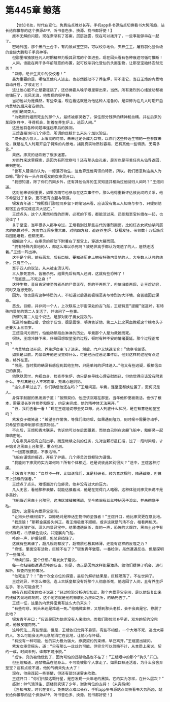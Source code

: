 # 第445章 鲸落
        【告知书友，时代在变化，免费站点难以长存，手机app多书源站点切换看书大势所趋，站长给你推荐的这个换源APP，听书音色多、换源、找书都好使！】
       原本无解的问题，现在渐渐有了答案，层层迷雾，现在可以拨开了，一些事能够串在一起了。
       密地外围，那个黑白土台中，有内景异宝空间，可以绞杀地仙，灭养生主，屠戮羽化登仙级的金翅大鹏和千手真神等。
       但那里唯独放任凡人时期精神力极其异常的个体进去，现在回头看有各种痕迹可循可推断！
       人间，谁能在两千多年前随意的布置，就可绞杀羽化登仙的头面生物，让那至宝始终安然无恙？
       “巨鲸，绝世生灵中的佼佼者！”
       最为重要的是，哪怕其他凡人进去，也必然撼动不了养生炉，带不走它，当日王煊的内景地自动开启，才收走它！
       这让他心脏不止是要狂跳了，还仿佛要从嗓子眼里窜出来，当然，所有激烈的心绪波动都被他镇压了，无风无浪，他表现的很平静。
       当初他以为是偶然，有些幸运，现在看这就是为他这种人准备的，是巨鲸为在凡人时期开启内景地的后来者安排的。
       他们是同类人。
       “为救雨竹姐而死去的那个人，最终被瘆灵救了，保住部分残碎的精神和血精，并在后来的某段岁月中，寻得机会，附着在养生炉上，逃回人间。”
       这是他将各种问题串连起来后的推测。
       王煊直接询问几个瘆灵，所谓的巨鲸什么来头？加以验证。
       “成长潜力惊人，上限高的可怕，未来注定会成为巨物，以你们这些神话生物的一些参数来论，就是在凡人时期开启了特殊的内景地，捕捉真实物质较容易，还有其他一些特质，无需多言。”
       果然，瘆灵的话吹散了很多迷雾。
       方雨竹来这里探索，是因为有所觉察吗？还有那头白孔雀，是否也是带着任务从仙界返回，来到密地。
       “曾有人错误的认为，一鲸落万物生，这也算是他离谱的特质，所以，我们愿意称这类人为巨鲸。”那个有一头齐耳短发的女瘆灵开口。
       “我想知道，除了你们的同乡外，还有其他仙界的生灵知道并相助过他回归人间吗？”王煊问道。
       这对他来说很重要，如果方雨竹也参与在这次事件中，那么他得重新评估彼此间的关系，他不希望过于复杂，更不愿有血腥与阴谋。
       银发青年道：“按照我们那位同乡留下的笔记来看，应该没有第三人知晓与参与，只提到他和宿主合作完成这次大逃亡。”
       王煊点头，这个人果然相当的厉害，必死的下场，都能活过来，还能和至宝纠缠在一起，也没谁了！
       关于至宝，当年很多人都争夺过，王煊看到过那些古代的激烈画面，比如红衣女妖仙杀同层次的绝世对手，方雨竹连闯多重大幕，对抗四方敌，追逐养生炉，妖祖发狂，带领数十万妖族兵将围追堵截，但都无果。
       偏偏这个人，在瘆灵的帮助下附着在了至宝上，穿透大幕而回。
       “拥有特殊内景地的人，都这么难以杀死吗？被绝世高手都认为死透了的人，居然还活着。”王煊一阵出神。
       这不是个例，前有恶龙，后有巨鲸，要知道历史上拥有特殊内景地的人，大多数人认可的统计，只有三个。。
       至于四人的说法，从未被主流认可。
       三人惨死意外，皆被杀死，结果先后有两人还魂，这就有些恐怖了！
       “简直是……不死之身！”
       这种生物，昔日肯定被至强者杀的尸骨无存，死的不再死了，但依旧能再现，让王煊动容，同时又遐思无限。
       因为，他也是有这种特质的人，不知道以后遇到极端恶劣与惨烈的大环境，会否能因此保命。
       恶龙，巨鲸，并非同一个人，上次联系上宇宙深处的古飞船，王煊特意“提醒”张道岭，有特殊内景地的第二人复活了，并询问了一些事。
       所谓的第二人这个说法，是那对影子男女提及的。
       张道岭在数日后，曾给予反馈，很是震惊，明确告诉他，第二人比之冥血教祖这个糟老头子还要大上三百岁。
       王煊没问方雨竹，怕触动那段血淋淋的历史，毕竟那个人是为救她而死。
       很快，王煊冷静下来，仔细回想取至宝的过程，顿时有种不安的情绪蔓延，那个过程正常吗？
       “内景地自动开启，养生炉自主飞了进来，然后，门户又快速闭合！”他寒毛倒竖。
       如果是以前，内景自开他还没觉得什么，可是经历过恶龙事件后，他对这样的过程有点过敏，格外在意。
       “可是，当时我的确没有感应到其他生物，只是单纯的炉体进入。”他又有些迟疑，很相信自己的直觉。
       他默默思忖，内视自身，检查养生炉，也只是在寻找心理安慰而已，但他觉得应该没有附着什么，不然真是让人不寒而栗，充满心理阴影。
       “这么多年过去了，你们确信他还在吗？”王煊问道，毕竟，连至宝都换位置了，更何况是人。
       身穿宇航服的黑发男子道：“按照契约，他应该沉眠在那里，当年他即便被救活，也伤了根本，需要漫长岁月修养和恢复，约定未完成，他的精神体无法离开。”
       “行，我们去看一看！”现在王煊迫切想去见巨鲸，此人到底什么状况，是在有意送他至宝吗？
       紫发女子微笑道：“希望合作愉快，等我们续约后，如果遇到阻力，到时候不需要你动手，只希望你能牵制那件违禁物品。”
       不久后，王煊和青木联系，告诉他可以在后面跟着，而他自己则在这艘飞船中，和瘆灵一起降临密地。
       几名瘆灵并没有立刻出手，而是继续之前的任务，先对这颗行星扫描，过了一段时间后，才开始关注黑白土台那里，重点检测。
       “一团雾很朦胧，不像活物。”
       飞船在谨慎的接近，开启了护盾，几个瘆灵对巨鲸较为谨慎。
       “我能问下瘆灵的实力如何吗？所有个体相近，还是说彼此区别很大？”途中，王煊各种打探。
       引发青年告知：“自然不一样，比如说我们，真是科研者，较为喜欢探险，精通战技，但算不上顶级的强者。”
       王煊点了点头，难怪面对几位瘆灵，他并没有过大的压力。
       几人无言，看他那种表情，就能估摸着出，他是在觉得几人略弱，这种体验对瘆灵来说不是多美妙。
       飞船临近黑白土台那里，这块区域植被稀疏，至今依旧有丝丝神秘因子溢出，并未彻底干枯。
       因为，这里有内景异宝空间。
       “让狗头仔细扫描下，巨鲸绝对是神话生物中的至强者！”王煊开口，他比瘆灵更在意此地。
       “我是狼！”那颗金属兽头纠正，看王煊极度不顺眼，或许这就是气场不合，相看两相厌。
       紫色涟漪扩张，深入内景异宝中，结果遭遇反杀，轰的一声，恐怖的大爆炸，黑白土台中有纹络浮现，击溃紫色波纹，并延展向飞船。
       咚的一声，护盾轻颤，但总算挡住了。
       这就有些离谱了，超凡规则都没了，超物质也极其稀薄，还能有这样的反噬之力？
       “奇怪，里面没有活物，巨鲸不在了？”银发青年皱眉，一番检测，虽然遭遇反击，但是探明了一些情况。
       “继续扫描，查个仔细。”紫发女子建议。
       每一次扫描都遭遇恐怖的反击，但是，也正是因为这样能量激荡，给他们提供了机会，进行解析，探查内里的情况。
       “他死去了？！”数十次全方位的探查，最后的解析结果是，巨鲸殒落了，不在世间了。
       王煊诧异，不怎么相信，连上古妖皇都没有将那个人彻底杀死，他逃回了人间，且有养生炉在手，怎么可能会死？
       拥有齐耳短发的女子说道：“经过检验分析确实如此，那个内景异宝空间，是以他恢复出来的残破内景地炼制的，这个地方就是他的鲸骸化为灰烬之所，的确死去了。”
       王煊一怔，这里的内景异宝竟有这么大的来头？
       “有些可悲，到头来还是难逃一死。”他略微出神，又想到那头老狐，会不会真是它，挣脱了此地？
       银发青年开口：“应该是因为始终没有人来续约，而我们那位同乡早逝，双方的契约没完成，他被反噬而死。”
       这种死法……有些憋屈，但是，王煊依旧觉得不靠谱，有些不相信。一个大难不死，逃出大幕的人，怎么可能会无声无息地消亡在此地，让他心存怀疑。
       “有没有一种可能，他的实力极为强大，挣脱契约的束缚，早已离开。”王煊提出疑问。
       紫发女瘆灵摇头，道：“只有那么一丝丝的可能，但完全可以忽略不计，从本质上来说，契约一成，时间未到，谁都不可挣脱。”
       “或许，真的被他做到了，因为可怕的违禁物品也不在了！”王煊眼中的那个“狗头”开口。
       但王煊知道，违禁物品在他身上，不可能被那个人拿走了。如果巨鲸还活着，为什么会舍弃至宝？这有点说不通，他的气魄未免太大了！
       现在，他串连起一些事情，但还有部分迷雾未吹散。
       王煊开口：“你们扫描这颗行星，是否发现一头年老的黑狐，它的实力怎样，在什么层次？”
       感谢：帅气滴浮生、层楼终究误了少年，谢谢两位的支持！（未完待续）
       【告知书友，时代在变化，免费站点难以长存，手机app多书源站点切换看书大势所趋，站长给你推荐的这个换源APP，听书音色多、换源、找书都好使！】
